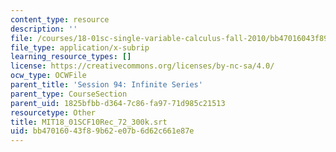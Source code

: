 ```yaml
---
content_type: resource
description: ''
file: /courses/18-01sc-single-variable-calculus-fall-2010/bb47016043f89b62e07b6d62c661e87e_MIT18_01SCF10Rec_72_300k.srt
file_type: application/x-subrip
learning_resource_types: []
license: https://creativecommons.org/licenses/by-nc-sa/4.0/
ocw_type: OCWFile
parent_title: 'Session 94: Infinite Series'
parent_type: CourseSection
parent_uid: 1825bfbb-d364-7c86-fa97-71d985c21513
resourcetype: Other
title: MIT18_01SCF10Rec_72_300k.srt
uid: bb470160-43f8-9b62-e07b-6d62c661e87e
---
```

